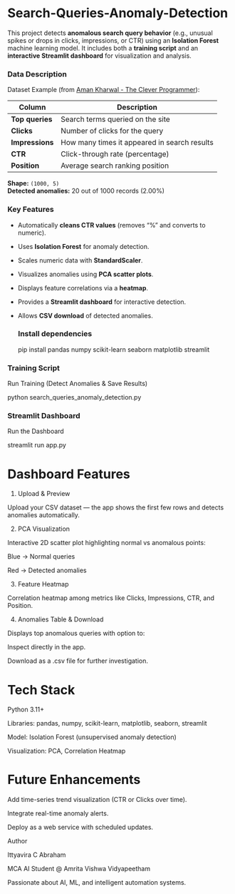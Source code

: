 # Search-Queries-Anomaly-Detection
This project detects **anomalous search query behavior** (e.g., unusual spikes or drops in clicks, impressions, or CTR) using an **Isolation Forest** machine learning model.   It includes both a **training script** and an **interactive Streamlit dashboard** for visualization and analysis.

### **Data Description**
Dataset Example (from [Aman Kharwal - The Clever Programmer]([https://thecleverprogrammer.com/](https://amanxai.com/2023/11/20/search-queries-anomaly-detection-using-python/))):

| Column | Description |
|---------|--------------|
| **Top queries** | Search terms queried on the site |
| **Clicks** | Number of clicks for the query |
| **Impressions** | How many times it appeared in search results |
| **CTR** | Click-through rate (percentage) |
| **Position** | Average search ranking position |

**Shape:** `(1000, 5)`  
**Detected anomalies:** 20 out of 1000 records (2.00%)

### **Key Features**
- Automatically **cleans CTR values** (removes “%” and converts to numeric).  
- Uses **Isolation Forest** for anomaly detection.  
- Scales numeric data with **StandardScaler**.  
- Visualizes anomalies using **PCA scatter plots**.  
- Displays feature correlations via a **heatmap**.  
- Provides a **Streamlit dashboard** for interactive detection.  
- Allows **CSV download** of detected anomalies.

  ### **Install dependencies**

  pip install pandas numpy scikit-learn seaborn matplotlib streamlit


### **Training Script**

Run Training (Detect Anomalies & Save Results)

python search_queries_anomaly_detection.py


### **Streamlit Dashboard**

Run the Dashboard

streamlit run app.py


# Dashboard Features
1. Upload & Preview

Upload your CSV dataset — the app shows the first few rows and detects anomalies automatically.

2. PCA Visualization

Interactive 2D scatter plot highlighting normal vs anomalous points:

 Blue → Normal queries

 Red → Detected anomalies

3. Feature Heatmap

Correlation heatmap among metrics like Clicks, Impressions, CTR, and Position.

4. Anomalies Table & Download

Displays top anomalous queries with option to:

Inspect directly in the app.

Download as a .csv file for further investigation.

# Tech Stack

Python 3.11+

Libraries: pandas, numpy, scikit-learn, matplotlib, seaborn, streamlit

Model: Isolation Forest (unsupervised anomaly detection)

Visualization: PCA, Correlation Heatmap

# Future Enhancements

Add time-series trend visualization (CTR or Clicks over time).

Integrate real-time anomaly alerts.

Deploy as a web service with scheduled updates.

Author

Ittyavira C Abraham

MCA AI Student @ Amrita Vishwa Vidyapeetham

Passionate about AI, ML, and intelligent automation systems.
